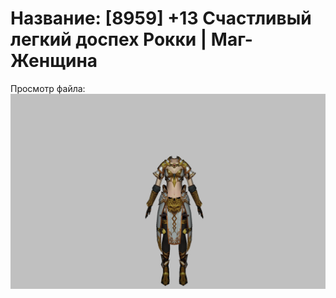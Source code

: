 # Название: [8959] +13 Счастливый легкий доспех Рокки | Маг-Женщина

Просмотр файла:
![p050032.png](p050032.png)